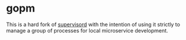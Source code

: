 # gopm

This is a hard fork of [supervisord](https://github.com/ochinchina/supervisord) with the intention
of using it strictly to manage a group of processes for local microservice development.